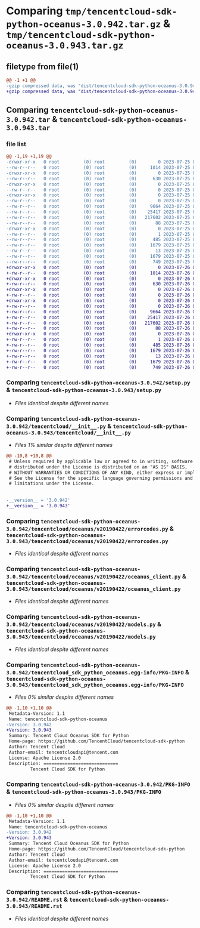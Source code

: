 # Comparing `tmp/tencentcloud-sdk-python-oceanus-3.0.942.tar.gz` & `tmp/tencentcloud-sdk-python-oceanus-3.0.943.tar.gz`

## filetype from file(1)

```diff
@@ -1 +1 @@
-gzip compressed data, was "dist/tencentcloud-sdk-python-oceanus-3.0.942.tar", last modified: Tue Jul 25 04:22:28 2023, max compression
+gzip compressed data, was "dist/tencentcloud-sdk-python-oceanus-3.0.943.tar", last modified: Wed Jul 26 00:41:46 2023, max compression
```

## Comparing `tencentcloud-sdk-python-oceanus-3.0.942.tar` & `tencentcloud-sdk-python-oceanus-3.0.943.tar`

### file list

```diff
@@ -1,19 +1,19 @@
-drwxr-xr-x   0 root         (0) root         (0)        0 2023-07-25 04:22:28.000000 tencentcloud-sdk-python-oceanus-3.0.942/
--rw-r--r--   0 root         (0) root         (0)     1014 2023-07-25 04:22:28.000000 tencentcloud-sdk-python-oceanus-3.0.942/setup.py
-drwxr-xr-x   0 root         (0) root         (0)        0 2023-07-25 04:22:28.000000 tencentcloud-sdk-python-oceanus-3.0.942/tencentcloud/
--rw-r--r--   0 root         (0) root         (0)      630 2023-07-25 04:22:28.000000 tencentcloud-sdk-python-oceanus-3.0.942/tencentcloud/__init__.py
-drwxr-xr-x   0 root         (0) root         (0)        0 2023-07-25 04:22:28.000000 tencentcloud-sdk-python-oceanus-3.0.942/tencentcloud/oceanus/
--rw-r--r--   0 root         (0) root         (0)        0 2023-07-25 04:22:28.000000 tencentcloud-sdk-python-oceanus-3.0.942/tencentcloud/oceanus/__init__.py
-drwxr-xr-x   0 root         (0) root         (0)        0 2023-07-25 04:22:28.000000 tencentcloud-sdk-python-oceanus-3.0.942/tencentcloud/oceanus/v20190422/
--rw-r--r--   0 root         (0) root         (0)        0 2023-07-25 04:22:28.000000 tencentcloud-sdk-python-oceanus-3.0.942/tencentcloud/oceanus/v20190422/__init__.py
--rw-r--r--   0 root         (0) root         (0)     9664 2023-07-25 04:22:28.000000 tencentcloud-sdk-python-oceanus-3.0.942/tencentcloud/oceanus/v20190422/errorcodes.py
--rw-r--r--   0 root         (0) root         (0)    25417 2023-07-25 04:22:28.000000 tencentcloud-sdk-python-oceanus-3.0.942/tencentcloud/oceanus/v20190422/oceanus_client.py
--rw-r--r--   0 root         (0) root         (0)   217602 2023-07-25 04:22:28.000000 tencentcloud-sdk-python-oceanus-3.0.942/tencentcloud/oceanus/v20190422/models.py
--rw-r--r--   0 root         (0) root         (0)       88 2023-07-25 04:22:28.000000 tencentcloud-sdk-python-oceanus-3.0.942/setup.cfg
-drwxr-xr-x   0 root         (0) root         (0)        0 2023-07-25 04:22:28.000000 tencentcloud-sdk-python-oceanus-3.0.942/tencentcloud_sdk_python_oceanus.egg-info/
--rw-r--r--   0 root         (0) root         (0)        1 2023-07-25 04:22:28.000000 tencentcloud-sdk-python-oceanus-3.0.942/tencentcloud_sdk_python_oceanus.egg-info/dependency_links.txt
--rw-r--r--   0 root         (0) root         (0)      485 2023-07-25 04:22:28.000000 tencentcloud-sdk-python-oceanus-3.0.942/tencentcloud_sdk_python_oceanus.egg-info/SOURCES.txt
--rw-r--r--   0 root         (0) root         (0)     1679 2023-07-25 04:22:28.000000 tencentcloud-sdk-python-oceanus-3.0.942/tencentcloud_sdk_python_oceanus.egg-info/PKG-INFO
--rw-r--r--   0 root         (0) root         (0)       13 2023-07-25 04:22:28.000000 tencentcloud-sdk-python-oceanus-3.0.942/tencentcloud_sdk_python_oceanus.egg-info/top_level.txt
--rw-r--r--   0 root         (0) root         (0)     1679 2023-07-25 04:22:28.000000 tencentcloud-sdk-python-oceanus-3.0.942/PKG-INFO
--rw-r--r--   0 root         (0) root         (0)      749 2023-07-25 04:22:28.000000 tencentcloud-sdk-python-oceanus-3.0.942/README.rst
+drwxr-xr-x   0 root         (0) root         (0)        0 2023-07-26 00:41:46.000000 tencentcloud-sdk-python-oceanus-3.0.943/
+-rw-r--r--   0 root         (0) root         (0)     1014 2023-07-26 00:41:46.000000 tencentcloud-sdk-python-oceanus-3.0.943/setup.py
+drwxr-xr-x   0 root         (0) root         (0)        0 2023-07-26 00:41:46.000000 tencentcloud-sdk-python-oceanus-3.0.943/tencentcloud/
+-rw-r--r--   0 root         (0) root         (0)      630 2023-07-26 00:41:46.000000 tencentcloud-sdk-python-oceanus-3.0.943/tencentcloud/__init__.py
+drwxr-xr-x   0 root         (0) root         (0)        0 2023-07-26 00:41:46.000000 tencentcloud-sdk-python-oceanus-3.0.943/tencentcloud/oceanus/
+-rw-r--r--   0 root         (0) root         (0)        0 2023-07-26 00:41:46.000000 tencentcloud-sdk-python-oceanus-3.0.943/tencentcloud/oceanus/__init__.py
+drwxr-xr-x   0 root         (0) root         (0)        0 2023-07-26 00:41:46.000000 tencentcloud-sdk-python-oceanus-3.0.943/tencentcloud/oceanus/v20190422/
+-rw-r--r--   0 root         (0) root         (0)        0 2023-07-26 00:41:46.000000 tencentcloud-sdk-python-oceanus-3.0.943/tencentcloud/oceanus/v20190422/__init__.py
+-rw-r--r--   0 root         (0) root         (0)     9664 2023-07-26 00:41:46.000000 tencentcloud-sdk-python-oceanus-3.0.943/tencentcloud/oceanus/v20190422/errorcodes.py
+-rw-r--r--   0 root         (0) root         (0)    25417 2023-07-26 00:41:46.000000 tencentcloud-sdk-python-oceanus-3.0.943/tencentcloud/oceanus/v20190422/oceanus_client.py
+-rw-r--r--   0 root         (0) root         (0)   217602 2023-07-26 00:41:46.000000 tencentcloud-sdk-python-oceanus-3.0.943/tencentcloud/oceanus/v20190422/models.py
+-rw-r--r--   0 root         (0) root         (0)       88 2023-07-26 00:41:46.000000 tencentcloud-sdk-python-oceanus-3.0.943/setup.cfg
+drwxr-xr-x   0 root         (0) root         (0)        0 2023-07-26 00:41:46.000000 tencentcloud-sdk-python-oceanus-3.0.943/tencentcloud_sdk_python_oceanus.egg-info/
+-rw-r--r--   0 root         (0) root         (0)        1 2023-07-26 00:41:46.000000 tencentcloud-sdk-python-oceanus-3.0.943/tencentcloud_sdk_python_oceanus.egg-info/dependency_links.txt
+-rw-r--r--   0 root         (0) root         (0)      485 2023-07-26 00:41:46.000000 tencentcloud-sdk-python-oceanus-3.0.943/tencentcloud_sdk_python_oceanus.egg-info/SOURCES.txt
+-rw-r--r--   0 root         (0) root         (0)     1679 2023-07-26 00:41:46.000000 tencentcloud-sdk-python-oceanus-3.0.943/tencentcloud_sdk_python_oceanus.egg-info/PKG-INFO
+-rw-r--r--   0 root         (0) root         (0)       13 2023-07-26 00:41:46.000000 tencentcloud-sdk-python-oceanus-3.0.943/tencentcloud_sdk_python_oceanus.egg-info/top_level.txt
+-rw-r--r--   0 root         (0) root         (0)     1679 2023-07-26 00:41:46.000000 tencentcloud-sdk-python-oceanus-3.0.943/PKG-INFO
+-rw-r--r--   0 root         (0) root         (0)      749 2023-07-26 00:41:46.000000 tencentcloud-sdk-python-oceanus-3.0.943/README.rst
```

### Comparing `tencentcloud-sdk-python-oceanus-3.0.942/setup.py` & `tencentcloud-sdk-python-oceanus-3.0.943/setup.py`

 * *Files identical despite different names*

### Comparing `tencentcloud-sdk-python-oceanus-3.0.942/tencentcloud/__init__.py` & `tencentcloud-sdk-python-oceanus-3.0.943/tencentcloud/__init__.py`

 * *Files 1% similar despite different names*

```diff
@@ -10,8 +10,8 @@
 # Unless required by applicable law or agreed to in writing, software
 # distributed under the License is distributed on an "AS IS" BASIS,
 # WITHOUT WARRANTIES OR CONDITIONS OF ANY KIND, either express or implied.
 # See the License for the specific language governing permissions and
 # limitations under the License.
 
 
-__version__ = '3.0.942'
+__version__ = '3.0.943'
```

### Comparing `tencentcloud-sdk-python-oceanus-3.0.942/tencentcloud/oceanus/v20190422/errorcodes.py` & `tencentcloud-sdk-python-oceanus-3.0.943/tencentcloud/oceanus/v20190422/errorcodes.py`

 * *Files identical despite different names*

### Comparing `tencentcloud-sdk-python-oceanus-3.0.942/tencentcloud/oceanus/v20190422/oceanus_client.py` & `tencentcloud-sdk-python-oceanus-3.0.943/tencentcloud/oceanus/v20190422/oceanus_client.py`

 * *Files identical despite different names*

### Comparing `tencentcloud-sdk-python-oceanus-3.0.942/tencentcloud/oceanus/v20190422/models.py` & `tencentcloud-sdk-python-oceanus-3.0.943/tencentcloud/oceanus/v20190422/models.py`

 * *Files identical despite different names*

### Comparing `tencentcloud-sdk-python-oceanus-3.0.942/tencentcloud_sdk_python_oceanus.egg-info/PKG-INFO` & `tencentcloud-sdk-python-oceanus-3.0.943/tencentcloud_sdk_python_oceanus.egg-info/PKG-INFO`

 * *Files 0% similar despite different names*

```diff
@@ -1,10 +1,10 @@
 Metadata-Version: 1.1
 Name: tencentcloud-sdk-python-oceanus
-Version: 3.0.942
+Version: 3.0.943
 Summary: Tencent Cloud Oceanus SDK for Python
 Home-page: https://github.com/TencentCloud/tencentcloud-sdk-python
 Author: Tencent Cloud
 Author-email: tencentcloudapi@tencent.com
 License: Apache License 2.0
 Description: ============================
         Tencent Cloud SDK for Python
```

### Comparing `tencentcloud-sdk-python-oceanus-3.0.942/PKG-INFO` & `tencentcloud-sdk-python-oceanus-3.0.943/PKG-INFO`

 * *Files 0% similar despite different names*

```diff
@@ -1,10 +1,10 @@
 Metadata-Version: 1.1
 Name: tencentcloud-sdk-python-oceanus
-Version: 3.0.942
+Version: 3.0.943
 Summary: Tencent Cloud Oceanus SDK for Python
 Home-page: https://github.com/TencentCloud/tencentcloud-sdk-python
 Author: Tencent Cloud
 Author-email: tencentcloudapi@tencent.com
 License: Apache License 2.0
 Description: ============================
         Tencent Cloud SDK for Python
```

### Comparing `tencentcloud-sdk-python-oceanus-3.0.942/README.rst` & `tencentcloud-sdk-python-oceanus-3.0.943/README.rst`

 * *Files identical despite different names*

